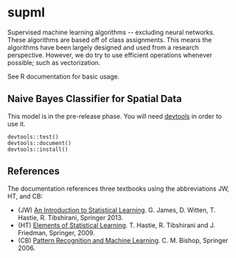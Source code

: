 # supml

Supervised machine learning algorithms -- excluding neural networks. These
algorithms are based off of class assignments. This means the algorithms
have been largely designed and used from a research perspective. However,
we do try to use efficient operations whenever possible; such as
vectorization.

See R documentation for basic usage.

## Naive Bayes Classifier for Spatial Data

This model is in the pre-release phase. You will need [devtools](https://github.com/r-lib/devtools)
in order to use it.

```{r}
devtools::test()
devtools::document()
devtools::install()
```

## References

The documentation references three textbooks using the abbreviations
JW, HT, and CB:

* (JW) [An Introduction to Statistical Learning](http://www-bcf.usc.edu/~gareth/ISL/). G. James, D. Witten, T. Hastie, R. Tibshirani, Springer 2013.
* (HT) [Elements of Statistical Learning](https://web.stanford.edu/~hastie/ElemStatLearn/). T. Hastie, R. Tibshirani and J. Friedman, Springer, 2009.
* (CB) [Pattern Recognition and Machine Learning](https://www.microsoft.com/en-us/research/people/cmbishop/). C. M. Bishop, Springer 2006.
